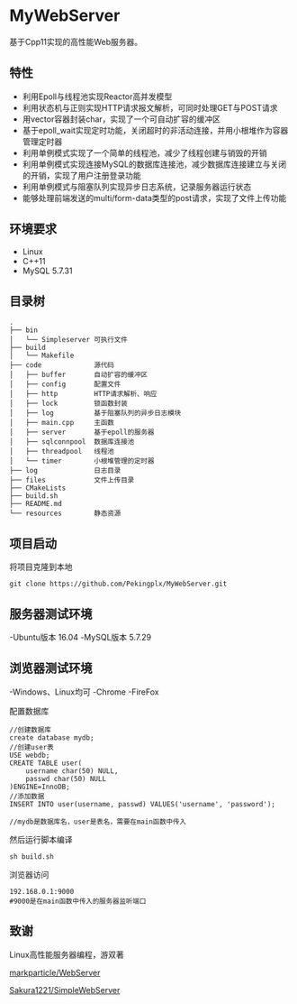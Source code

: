 # MyWebServer
基于Cpp11实现的高性能Web服务器。
## 特性
- 利用Epoll与线程池实现Reactor高并发模型
- 利用状态机与正则实现HTTP请求报文解析，可同时处理GET与POST请求
- 用vector容器封装char，实现了一个可自动扩容的缓冲区
- 基于epoll_wait实现定时功能，关闭超时的非活动连接，并用小根堆作为容器管理定时器
- 利用单例模式实现了一个简单的线程池，减少了线程创建与销毁的开销
- 利用单例模式实现连接MySQL的数据库连接池，减少数据库连接建立与关闭的开销，实现了用户注册登录功能
- 利用单例模式与阻塞队列实现异步日志系统，记录服务器运行状态
- 能够处理前端发送的multi/form-data类型的post请求，实现了文件上传功能
## 环境要求
- Linux
- C++11
- MySQL 5.7.31
## 目录树
```
.
├── bin
│   └── Simpleserver 可执行文件
├── build
│   └── Makefile
├── code             源代码
│   ├── buffer       自动扩容的缓冲区
│   ├── config       配置文件
│   ├── http         HTTP请求解析、响应
│   ├── lock         锁函数封装
│   ├── log          基于阻塞队列的异步日志模块
│   ├── main.cpp     主函数
│   ├── server       基于epoll的服务器
│   ├── sqlconnpool  数据库连接池
│   ├── threadpool   线程池
│   └── timer        小根堆管理的定时器
├── log              日志目录
├── files            文件上传目录
├── CMakeLists
├── build.sh
├── README.md
└── resources        静态资源
```
## 项目启动
将项目克隆到本地
```
git clone https://github.com/Pekingplx/MyWebServer.git
```

## 服务器测试环境
-Ubuntu版本   16.04
-MySQL版本    5.7.29

## 浏览器测试环境
-Windows、Linux均可
-Chrome
-FireFox

配置数据库

```
//创建数据库
create database mydb;
//创建user表
USE webdb;
CREATE TABLE user(
    username char(50) NULL,
    passwd char(50) NULL
)ENGINE=InnoDB;
//添加数据
INSERT INTO user(username, passwd) VALUES('username', 'password');

//mydb是数据库名，user是表名，需要在main函数中传入
```
然后运行脚本编译
```
sh build.sh
```
浏览器访问
```
192.168.0.1:9000
#9000是在main函数中传入的服务器监听端口
```

## 致谢
Linux高性能服务器编程，游双著

[markparticle/WebServer](https://github.com/markparticle/WebServer)

[Sakura1221/SimpleWebServer](https://github.com/Sakura1221/SimpleWebServer) 
